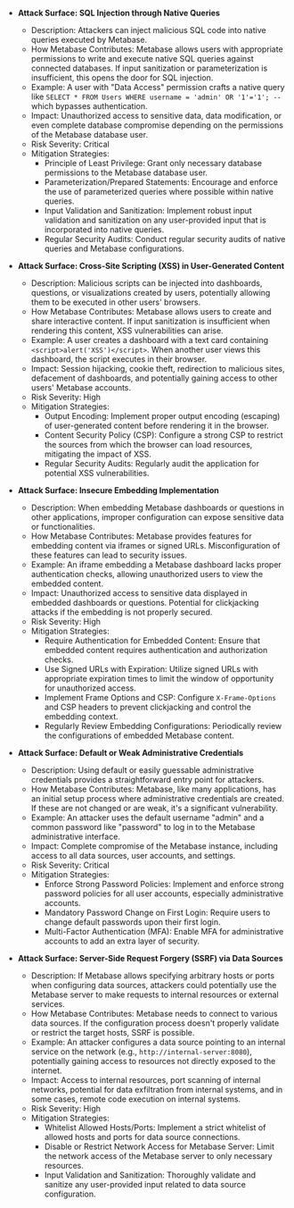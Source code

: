 *   **Attack Surface: SQL Injection through Native Queries**
    *   Description: Attackers can inject malicious SQL code into native queries executed by Metabase.
    *   How Metabase Contributes: Metabase allows users with appropriate permissions to write and execute native SQL queries against connected databases. If input sanitization or parameterization is insufficient, this opens the door for SQL injection.
    *   Example: A user with "Data Access" permission crafts a native query like `SELECT * FROM Users WHERE username = 'admin' OR '1'='1'; --` which bypasses authentication.
    *   Impact: Unauthorized access to sensitive data, data modification, or even complete database compromise depending on the permissions of the Metabase database user.
    *   Risk Severity: Critical
    *   Mitigation Strategies:
        *   Principle of Least Privilege: Grant only necessary database permissions to the Metabase database user.
        *   Parameterization/Prepared Statements: Encourage and enforce the use of parameterized queries where possible within native queries.
        *   Input Validation and Sanitization: Implement robust input validation and sanitization on any user-provided input that is incorporated into native queries.
        *   Regular Security Audits: Conduct regular security audits of native queries and Metabase configurations.

*   **Attack Surface: Cross-Site Scripting (XSS) in User-Generated Content**
    *   Description: Malicious scripts can be injected into dashboards, questions, or visualizations created by users, potentially allowing them to be executed in other users' browsers.
    *   How Metabase Contributes: Metabase allows users to create and share interactive content. If input sanitization is insufficient when rendering this content, XSS vulnerabilities can arise.
    *   Example: A user creates a dashboard with a text card containing `<script>alert('XSS')</script>`. When another user views this dashboard, the script executes in their browser.
    *   Impact: Session hijacking, cookie theft, redirection to malicious sites, defacement of dashboards, and potentially gaining access to other users' Metabase accounts.
    *   Risk Severity: High
    *   Mitigation Strategies:
        *   Output Encoding: Implement proper output encoding (escaping) of user-generated content before rendering it in the browser.
        *   Content Security Policy (CSP): Configure a strong CSP to restrict the sources from which the browser can load resources, mitigating the impact of XSS.
        *   Regular Security Audits: Regularly audit the application for potential XSS vulnerabilities.

*   **Attack Surface: Insecure Embedding Implementation**
    *   Description: When embedding Metabase dashboards or questions in other applications, improper configuration can expose sensitive data or functionalities.
    *   How Metabase Contributes: Metabase provides features for embedding content via iframes or signed URLs. Misconfiguration of these features can lead to security issues.
    *   Example: An iframe embedding a Metabase dashboard lacks proper authentication checks, allowing unauthorized users to view the embedded content.
    *   Impact: Unauthorized access to sensitive data displayed in embedded dashboards or questions. Potential for clickjacking attacks if the embedding is not properly secured.
    *   Risk Severity: High
    *   Mitigation Strategies:
        *   Require Authentication for Embedded Content: Ensure that embedded content requires authentication and authorization checks.
        *   Use Signed URLs with Expiration: Utilize signed URLs with appropriate expiration times to limit the window of opportunity for unauthorized access.
        *   Implement Frame Options and CSP: Configure `X-Frame-Options` and CSP headers to prevent clickjacking and control the embedding context.
        *   Regularly Review Embedding Configurations: Periodically review the configurations of embedded Metabase content.

*   **Attack Surface: Default or Weak Administrative Credentials**
    *   Description: Using default or easily guessable administrative credentials provides a straightforward entry point for attackers.
    *   How Metabase Contributes: Metabase, like many applications, has an initial setup process where administrative credentials are created. If these are not changed or are weak, it's a significant vulnerability.
    *   Example: An attacker uses the default username "admin" and a common password like "password" to log in to the Metabase administrative interface.
    *   Impact: Complete compromise of the Metabase instance, including access to all data sources, user accounts, and settings.
    *   Risk Severity: Critical
    *   Mitigation Strategies:
        *   Enforce Strong Password Policies: Implement and enforce strong password policies for all user accounts, especially administrative accounts.
        *   Mandatory Password Change on First Login: Require users to change default passwords upon their first login.
        *   Multi-Factor Authentication (MFA): Enable MFA for administrative accounts to add an extra layer of security.

*   **Attack Surface: Server-Side Request Forgery (SSRF) via Data Sources**
    *   Description: If Metabase allows specifying arbitrary hosts or ports when configuring data sources, attackers could potentially use the Metabase server to make requests to internal resources or external services.
    *   How Metabase Contributes: Metabase needs to connect to various data sources. If the configuration process doesn't properly validate or restrict the target hosts, SSRF is possible.
    *   Example: An attacker configures a data source pointing to an internal service on the network (e.g., `http://internal-server:8080`), potentially gaining access to resources not directly exposed to the internet.
    *   Impact: Access to internal resources, port scanning of internal networks, potential for data exfiltration from internal systems, and in some cases, remote code execution on internal systems.
    *   Risk Severity: High
    *   Mitigation Strategies:
        *   Whitelist Allowed Hosts/Ports: Implement a strict whitelist of allowed hosts and ports for data source connections.
        *   Disable or Restrict Network Access for Metabase Server: Limit the network access of the Metabase server to only necessary resources.
        *   Input Validation and Sanitization: Thoroughly validate and sanitize any user-provided input related to data source configuration.